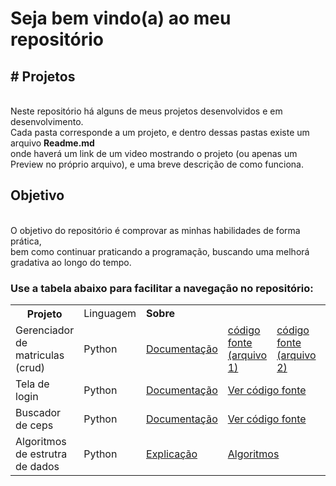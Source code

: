 <h1> Seja bem vindo(a) ao meu repositório</h1>
<h2># Projetos</h2> <br>
Neste repositório há alguns de meus projetos desenvolvidos e em desenvolvimento. <br>
Cada pasta corresponde a um projeto, e dentro dessas pastas existe um arquivo <strong>Readme.md</strong><br>
onde haverá um link de um video mostrando o projeto (ou apenas um Preview no próprio arquivo), e uma breve descrição de como funciona.

<h2>Objetivo</h2><br>
O objetivo do repositório é comprovar as minhas habilidades de forma prática, <br>
bem como continuar praticando a programação, buscando uma melhorá gradativa ao longo do tempo.
<br>

<h3>Use a tabela abaixo para facilitar a navegação no repositório:</h3>
<table>
  
  <tr>
    <th ><strong> Projeto</strong></th>
    <td>Linguagem </td>
    <td colspan=4><strong> Sobre </strong></td>
  </tr>
  <tr>
    <td> Gerenciador de matriculas (crud)</td>
    <td> Python</td>
    <td><a href='https://github.com/merino626/Projetos/blob/main/Projeto_gerenciador/dist/README.MD'> Documentação </a> </td>
     <td> <a href='https://github.com/merino626/Projetos/blob/main/Projeto_gerenciador/dist/Gerenciador.py'>código fonte (arquivo 1)</a></td>
  <td> <a href='https://github.com/merino626/Projetos/blob/main/Projeto_gerenciador/dist/main.py'>código fonte (arquivo 2)</a></td>
  <td> <a href='https://github.com/merino626/Projetos/blob/main/Projeto_gerenciador/dist/conexao_bd.py'>código fonte (arquivo 3)</a></td>
  </tr>
   <tr>
    <td> Tela de login</td>
    <td> Python</td>
    <td><a href='https://github.com/merino626/Projetos/blob/main/Login_Simples/README.md'> Documentação </a> </td>
     <td colspan='3'> <a href='https://github.com/merino626/Projetos/blob/main/Login_Simples/Login_simples.py'>Ver código fonte</a></td>
  </tr>
    </tr>
   <tr>
    <td> Buscador de ceps</td>
    <td> Python</td>
    <td><a href='https://github.com/merino626/Projetos/blob/main/Buscador_de_ceps/README.md'> Documentação </a> </td>
     <td colspan='3'> <a href='https://github.com/merino626/Projetos/blob/main/Buscador_de_ceps/busca_cep.py'>Ver código fonte</a></td>
  </tr>
   <tr>
    <td> Algoritmos de estrutra de dados</td>
    <td> Python</td>
    <td><a href='https://github.com/merino626/Projetos/blob/main/Buscador_de_ceps/README.md'> Explicação </a> </td>
     <td colspan='3'> <a href='https://github.com/merino626/Projetos/blob/main/Buscador_de_ceps/busca_cep.py'>Algoritmos</a></td>
  </tr>


</table>

